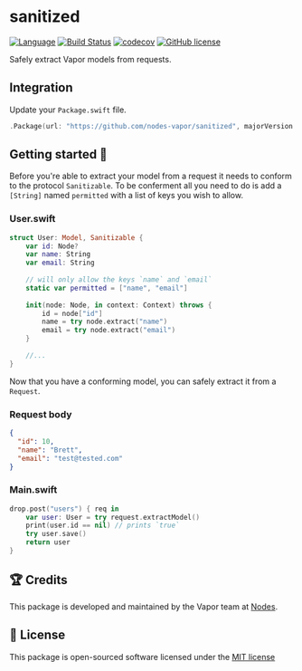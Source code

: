 # sanitized
[![Language](https://img.shields.io/badge/Swift-3-brightgreen.svg)](http://swift.org)
[![Build Status](https://travis-ci.org/nodes-vapor/sanitized.svg?branch=master)](https://travis-ci.org/nodes-vapor/sanitized)
[![codecov](https://codecov.io/gh/nodes-vapor/sanitized/branch/master/graph/badge.svg)](https://codecov.io/gh/nodes-vapor/sanitized)
[![GitHub license](https://img.shields.io/badge/license-MIT-blue.svg)](https://raw.githubusercontent.com/nodes-vapor/sanitized/master/LICENSE)

Safely extract Vapor models from requests.

## Integration
Update your `Package.swift` file.
```swift
.Package(url: "https://github.com/nodes-vapor/sanitized", majorVersion: 0)
```

## Getting started 🚀
Before you're able to extract your model from a request it needs to conform to the protocol `Sanitizable`. To be conferment all you need to do is add a `[String]` named `permitted` with a list of keys you wish to allow.

### User.swift
```swift
struct User: Model, Sanitizable {
    var id: Node?
    var name: String
    var email: String
    
    // will only allow the keys `name` and `email`
    static var permitted = ["name", "email"]
    
    init(node: Node, in context: Context) throws {
        id = node["id"]
        name = try node.extract("name")
        email = try node.extract("email")
    }
    
    //...
}
```

Now that you have a conforming model, you can safely extract it from a `Request`.

### Request body
```json
{
  "id": 10,
  "name": "Brett",
  "email": "test@tested.com"
}
```

### Main.swift
```swift
drop.post("users") { req in 
    var user: User = try request.extractModel()
    print(user.id == nil) // prints `true`
    try user.save()
    return user
}
```

## 🏆 Credits
This package is developed and maintained by the Vapor team at [Nodes](https://www.nodes.dk).

## 📄 License
This package is open-sourced software licensed under the [MIT license](http://opensource.org/licenses/MIT)
